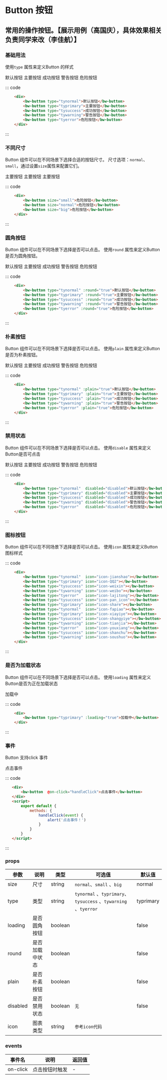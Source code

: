 # Button 按钮
常用的操作按钮。【展示用例（高国庆），具体效果相关负责同学来改（李佳航）】
-----
### 基础用法
使用```type``` 属性来定义Button 的样式

<div class="example">
    <div class="example-box">
        <div>
            <bw-button type="tynormal">默认按钮</bw-button>
            <bw-button type="typrimary">主要按钮</bw-button>
            <bw-button type="tysuccess">成功按钮</bw-button>
            <bw-button type="tywarning">警告按钮</bw-button>
            <bw-button type="tyerror">危险按钮</bw-button>
        </div>
    </div>

::: code
```html
    <div>
        <bw-button type="tynormal">默认按钮</bw-button>
        <bw-button type="typrimary">主要按钮</bw-button>
        <bw-button type="tysuccess">成功按钮</bw-button>
        <bw-button type="tywarning">警告按钮</bw-button>
        <bw-button type="tyerror">危险按钮</bw-button>
    </div>
```
:::
</div>


### 不同尺寸
Button 组件可以在不同场景下选择合适的按钮尺寸。
尺寸选项：```normal```、```small```，通过设置```size```属性来配置它们。

<div class="example">
    <div class="example-box">
        <div>
         <bw-button size="small">主要按钮</bw-button>
         <bw-button size="normal">主要按钮</bw-button>
         <bw-button size="big">主要按钮</bw-button>
        </div>
    </div>

::: code
```html
    <div>
        <bw-button size="small">危险按钮</bw-button>
        <bw-button size="normal">危险按钮</bw-button>
        <bw-button size="big">危险按钮</bw-button>
    </div>
```
:::
</div>

### 圆角按钮
Button 组件可以在不同场景下选择是否可以点击。
使用```round``` 属性来定义Button是否为圆角按钮。

<div class="example">
    <div class="example-box">
        <div>
            <bw-button type="tynormal" :round="true">默认按钮</bw-button>
            <bw-button type="typrimary" :round="true">主要按钮</bw-button>
            <bw-button type="tysuccess" :round="true">成功按钮</bw-button>
            <bw-button type="tywarning" :round="true">警告按钮</bw-button>
            <bw-button type="tyerror" :round="true">危险按钮</bw-button>
        </div>
    </div>

::: code
```html
    <div>
        <bw-button type="tynormal" :round="true">默认按钮</bw-button>
        <bw-button type="typrimary" :round="true">主要按钮</bw-button>
        <bw-button type="tysuccess" :round="true">成功按钮</bw-button>
        <bw-button type="tywarning" :round="true">警告按钮</bw-button>
        <bw-button type="tyerror" :round="true">危险按钮</bw-button>
    </div>
```
:::
</div>

### 朴素按钮
Button 组件可以在不同场景下选择是否可以点击。
使用```plain``` 属性来定义Button是否为朴素按钮。

<div class="example">
    <div class="example-box">
        <div>
            <bw-button type="tynormal" :plain="true">默认按钮</bw-button>
            <bw-button type="typrimary" :plain="true">主要按钮</bw-button>
            <bw-button type="tysuccess" :plain="true">成功按钮</bw-button>
            <bw-button type="tywarning" :plain="true">警告按钮</bw-button>
            <bw-button type="tyerror" :plain="true">危险按钮</bw-button>
        </div>
    </div>

::: code
```html
    <div>
        <bw-button type="tynormal" :plain="true">默认按钮</bw-button>
        <bw-button type="typrimary" :plain="true">主要按钮</bw-button>
        <bw-button type="tysuccess" :plain="true">成功按钮</bw-button>
        <bw-button type="tywarning" :plain="true">警告按钮</bw-button>
        <bw-button type="tyerror" :plain="true">危险按钮</bw-button>
    </div>
```
:::
</div>


### 禁用状态
Button 组件可以在不同场景下选择是否可以点击。
使用```disable``` 属性来定义Button是否可点击


<div class="example">
    <div class="example-box">
        <div>
            <bw-button type="tynormal"  disabled="disabled">默认按钮</bw-button>
            <bw-button type="typrimary" disabled="disabled">主要按钮</bw-button>
            <bw-button type="tysuccess" disabled="disabled">成功按钮</bw-button>
            <bw-button type="tywarning" disabled="disabled">警告按钮</bw-button>
            <bw-button type="tyerror"   disabled="disabled">危险按钮</bw-button>
        </div>
    </div>

::: code
```html
    <div>
        <bw-button type="tynormal"  disabled="disabled">默认按钮</bw-button>
        <bw-button type="typrimary" disabled="disabled">主要按钮</bw-button>
        <bw-button type="tysuccess" disabled="disabled">成功按钮</bw-button>
        <bw-button type="tywarning" disabled="disabled">警告按钮</bw-button>
        <bw-button type="tyerror"   disabled="disabled">危险按钮</bw-button>
    </div>
```
:::
</div>

### 图标按钮
Button 组件可以在不同场景下选择是否可以点击。
使用```icon``` 属性来定义Button图标样式


<div class="example">
    <div class="example-box">
        <div>
            <bw-button type="tynormal"  icon="icon-jianshao"></bw-button>
            <bw-button type="typrimary" icon="icon-QQ2"></bw-button>
            <bw-button type="tysuccess" icon="icon-weixin"></bw-button>
            <bw-button type="tywarning" icon="icon-weibo"></bw-button>
            <bw-button type="tyerror"   icon="icon-lajitong"></bw-button>
            <bw-button type="tyerror"   icon="icon-pan_icon"></bw-button>
            <bw-button type="tyerror"   icon="icon-share"></bw-button>
        </div>
         <div style="margin-top:10px">
            <bw-button type="tynormal"  icon="icon-fapiao"></bw-button>
            <bw-button type="typrimary" icon="icon-xiayiye"></bw-button>
            <bw-button type="tysuccess" icon="icon-shangyiye"></bw-button>
            <bw-button type="tywarning" icon="icon-tianjia"></bw-button>
            <bw-button type="tyerror"   icon="icon-youxiang"></bw-button>
            <bw-button type="tyerror"   icon="icon-shanchu"></bw-button>
            <bw-button type="tyerror"   icon="icon-soushuo"></bw-button>
        </div>
    </div>

::: code
```html
    <div>
        <bw-button type="tynormal"  icon="icon-jianshao"></bw-button>
        <bw-button type="typrimary" icon="icon-QQ2"></bw-button>
        <bw-button type="tysuccess" icon="icon-weixin"></bw-button>
        <bw-button type="tywarning" icon="icon-weibo"></bw-button>
        <bw-button type="tyerror"   icon="icon-lajitong"></bw-button>
        <bw-button type="tysuccess" icon="icon-pan_icon"></bw-button>
        <bw-button type="typrimary" icon="icon-share"></bw-button>
        <bw-button type="tynormal"  icon="icon-fapiao"></bw-button>
        <bw-button type="typrimary" icon="icon-xiayiye"></bw-button>
        <bw-button type="tysuccess" icon="icon-shangyiye"></bw-button>
        <bw-button type="tywarning" icon="icon-tianjia"></bw-button>
        <bw-button type="tyerror"   icon="icon-youxiang"></bw-button>
        <bw-button type="tysuccess" icon="icon-shanchu"></bw-button>
        <bw-button type="tywarning" icon="icon-soushuo"></bw-button>
    </div>
```
:::
</div>

### 是否为加载状态
Button 组件可以在不同场景下选择是否可以点击。
使用```loading``` 属性来定义Button是否为正在加载状态


<div class="example">
    <div class="example-box">
        <div>
            <bw-button  type="typrimary" :loading="true">加载中</bw-button>
        </div>
    </div>

::: code
```html
    <div>
        <bw-button type="typrimary" :loading="true">加载中</bw-button>
    </div>
```
:::
</div>

### 事件
Button 支持click 事件

<div class="example">
    <div class="example-box">
        <div>
            <bw-button  @on-click="handleClick">点击事件</bw-button>
        </div>
    </div>

<script>
    export default {
        methods: {
            handleClick(event) {
                alert('点击事件！来自百望Button组件')
            }
        }
    }
</script>

::: code
```html
   <div>
       <bw-button  @on-click="handleClick">点击事件</bw-button>
   </div>
   <script>
       export default {
           methods: {
               handleClick(event) {
                   alert('点击事件！')
               }
           }
       }
   </script>
```
:::
</div>

### props
| 参数      | 说明    | 类型      | 可选值       | 默认值   |
|---------- |-------- |---------- |-------------  |-------- |
| size     | 尺寸   | string  |  `normal`、`small`  、`big`       |    normal   |
| type     | 类型   | string    |   `tynormal` 、`typrimary`、`tysuccess`  、`tywarning` 、`tyerror`|     typrimary  |
| loading     | 是否圆角按钮   | boolean    |    |     false  |
| round     | 是否加载中状态   | boolean    |    |     false  |
| plain     | 是否朴素按钮   | boolean    |    |     false  |
| disabled     | 是否禁用状态   | 	boolean    |   `无`  |     false  |
| icon     | 图表类型   | 	string    |   `参考icon代码`  |       |

### events
| 事件名	      | 说明	    | 返回值 |
|---------- |-------- |---------- |
| on-click     | 点击按钮时触发   | -  |
